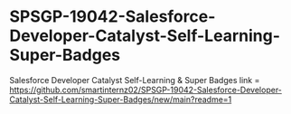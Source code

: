 # SPSGP-19042-Salesforce-Developer-Catalyst-Self-Learning-Super-Badges
Salesforce Developer Catalyst Self-Learning &amp; Super Badges
link = https://github.com/smartinternz02/SPSGP-19042-Salesforce-Developer-Catalyst-Self-Learning-Super-Badges/new/main?readme=1
